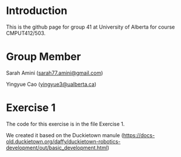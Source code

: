 # Introduction
This is the github page for group 41 at University of Alberta for course CMPUT412/503. 
# Group Member
Sarah Amini (sarah77.amini@gmail.com)

Yingyue Cao (yingyue3@ualberta.ca)
# Exercise 1
The code for this exercise is in the file Exercise 1. 

We created it based on the Duckietown manule (https://docs-old.duckietown.org/daffy/duckietown-robotics-development/out/basic_development.html)
